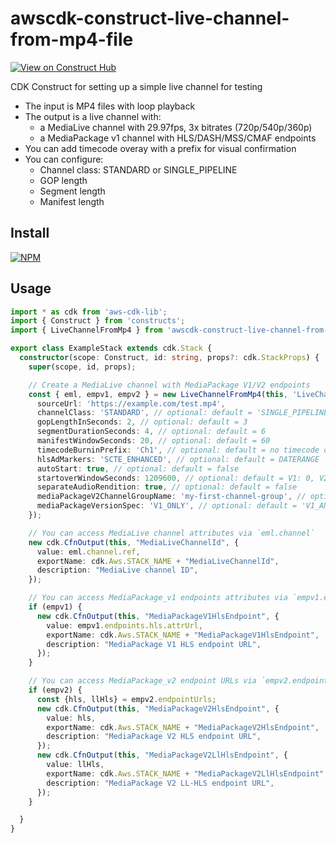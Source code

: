 # awscdk-construct-live-channel-from-mp4-file
[![View on Construct Hub](https://constructs.dev/badge?package=awscdk-construct-live-channel-from-mp4-file)](https://constructs.dev/packages/awscdk-construct-live-channel-from-mp4-file)

CDK Construct for setting up a simple live channel for testing
* The input is MP4 files with loop playback
* The output is a live channel with:
  * a MediaLive channel with 29.97fps, 3x bitrates (720p/540p/360p)
  * a MediaPackage v1 channel with HLS/DASH/MSS/CMAF endpoints
* You can add timecode overay with a prefix for visual confirmation
* You can configure:
  * Channel class: STANDARD or SINGLE_PIPELINE
  * GOP length
  * Segment length
  * Manifest length

## Install
[![NPM](https://nodei.co/npm/awscdk-construct-live-channel-from-mp4-file.png?mini=true)](https://nodei.co/npm/awscdk-construct-live-channel-from-mp4-file/)

## Usage
```ts
import * as cdk from 'aws-cdk-lib';
import { Construct } from 'constructs';
import { LiveChannelFromMp4 } from 'awscdk-construct-live-channel-from-mp4-file';

export class ExampleStack extends cdk.Stack {
  constructor(scope: Construct, id: string, props?: cdk.StackProps) {
    super(scope, id, props);

    // Create a MediaLive channel with MediaPackage V1/V2 endpoints
    const { eml, empv1, empv2 } = new LiveChannelFromMp4(this, 'LiveChannelFromMp4', {
      sourceUrl: 'https://example.com/test.mp4',
      channelClass: 'STANDARD', // optional: default = 'SINGLE_PIPELINE'
      gopLengthInSeconds: 2, // optional: default = 3
      segmentDurationSeconds: 4, // optional: default = 6
      manifestWindowSeconds: 20, // optional: default = 60
      timecodeBurninPrefix: 'Ch1', // optional: default = no timecode overlay
      hlsAdMarkers: 'SCTE_ENHANCED', // optional: default = DATERANGE
      autoStart: true, // optional: default = false
      startoverWindowSeconds: 1209600, // optional: default = V1: 0, V2: 60
      separateAudioRendition: true, // optional: default = false
      mediaPackageV2ChannelGroupName: 'my-first-channel-group', // optional: default = a new channel group will be created with a random UUID
      mediaPackageVersionSpec: 'V1_ONLY', // optional: default = 'V1_AND_V2'
    });

    // You can access MediaLive channel attributes via `eml.channel`
    new cdk.CfnOutput(this, "MediaLiveChannelId", {
      value: eml.channel.ref,
      exportName: cdk.Aws.STACK_NAME + "MediaLiveChannelId",
      description: "MediaLive channel ID",
    });

    // You can access MediaPackage_v1 endpoints attributes via `empv1.endpoints`
    if (empv1) {
      new cdk.CfnOutput(this, "MediaPackageV1HlsEndpoint", {
        value: empv1.endpoints.hls.attrUrl,
        exportName: cdk.Aws.STACK_NAME + "MediaPackageV1HlsEndpoint",
        description: "MediaPackage V1 HLS endpoint URL",
      });
    }

    // You can access MediaPackage_v2 endpoint URLs via `empv2.endpointUrls`
    if (empv2) {
      const {hls, llHls} = empv2.endpointUrls;
      new cdk.CfnOutput(this, "MediaPackageV2HlsEndpoint", {
        value: hls,
        exportName: cdk.Aws.STACK_NAME + "MediaPackageV2HlsEndpoint",
        description: "MediaPackage V2 HLS endpoint URL",
      });
      new cdk.CfnOutput(this, "MediaPackageV2LlHlsEndpoint", {
        value: llHls,
        exportName: cdk.Aws.STACK_NAME + "MediaPackageV2LlHlsEndpoint",
        description: "MediaPackage V2 LL-HLS endpoint URL",
      });
    }

  }
}
```
